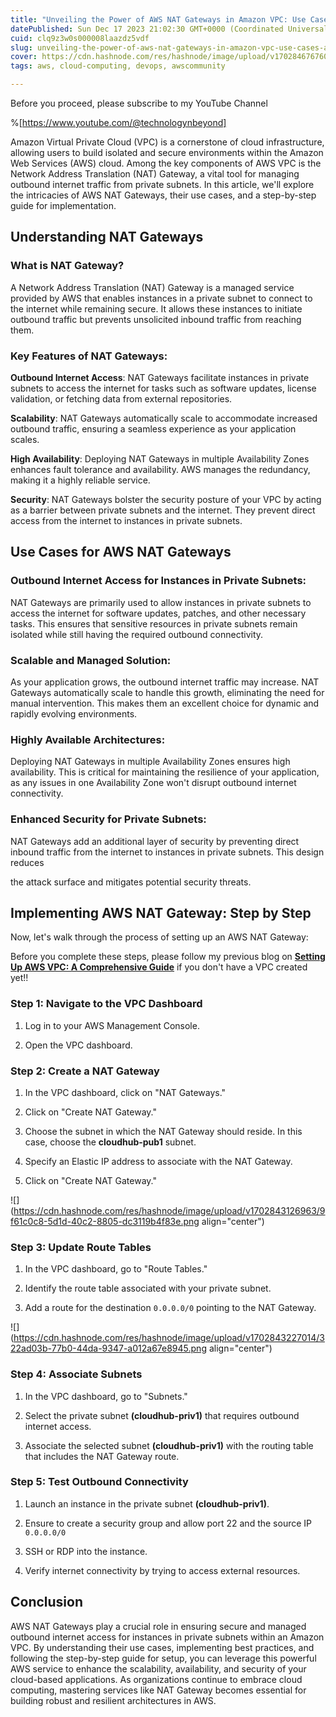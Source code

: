 ```yaml
---
title: "Unveiling the Power of AWS NAT Gateways in Amazon VPC: Use Cases and Implementation Guide"
datePublished: Sun Dec 17 2023 21:02:30 GMT+0000 (Coordinated Universal Time)
cuid: clq9z3w0s000008laazdz5vdf
slug: unveiling-the-power-of-aws-nat-gateways-in-amazon-vpc-use-cases-and-implementation-guide
cover: https://cdn.hashnode.com/res/hashnode/image/upload/v1702846767603/daf2c8dd-c5b4-4ec0-b6de-2320482a68c8.png
tags: aws, cloud-computing, devops, awscommunity

---
```


Before you proceed, please subscribe to my YouTube Channel

%[https://www.youtube.com/@technologynbeyond] 

Amazon Virtual Private Cloud (VPC) is a cornerstone of cloud infrastructure, allowing users to build isolated and secure environments within the Amazon Web Services (AWS) cloud. Among the key components of AWS VPC is the Network Address Translation (NAT) Gateway, a vital tool for managing outbound internet traffic from private subnets. In this article, we'll explore the intricacies of AWS NAT Gateways, their use cases, and a step-by-step guide for implementation.

## **Understanding NAT Gateways**

### **What is NAT Gateway?**

A Network Address Translation (NAT) Gateway is a managed service provided by AWS that enables instances in a private subnet to connect to the internet while remaining secure. It allows these instances to initiate outbound traffic but prevents unsolicited inbound traffic from reaching them.

### **Key Features of NAT Gateways:**

**Outbound Internet Access**: NAT Gateways facilitate instances in private subnets to access the internet for tasks such as software updates, license validation, or fetching data from external repositories.

**Scalability**: NAT Gateways automatically scale to accommodate increased outbound traffic, ensuring a seamless experience as your application scales.

**High Availability**: Deploying NAT Gateways in multiple Availability Zones enhances fault tolerance and availability. AWS manages the redundancy, making it a highly reliable service.

**Security**: NAT Gateways bolster the security posture of your VPC by acting as a barrier between private subnets and the internet. They prevent direct access from the internet to instances in private subnets.

## **Use Cases for AWS NAT Gateways**

### **Outbound Internet Access for Instances in Private Subnets:**

NAT Gateways are primarily used to allow instances in private subnets to access the internet for software updates, patches, and other necessary tasks. This ensures that sensitive resources in private subnets remain isolated while still having the required outbound connectivity.

### **Scalable and Managed Solution:**

As your application grows, the outbound internet traffic may increase. NAT Gateways automatically scale to handle this growth, eliminating the need for manual intervention. This makes them an excellent choice for dynamic and rapidly evolving environments.

### **Highly Available Architectures:**

Deploying NAT Gateways in multiple Availability Zones ensures high availability. This is critical for maintaining the resilience of your application, as any issues in one Availability Zone won't disrupt outbound internet connectivity.

### **Enhanced Security for Private Subnets:**

NAT Gateways add an additional layer of security by preventing direct inbound traffic from the internet to instances in private subnets. This design reduces

the attack surface and mitigates potential security threats.

## **Implementing AWS NAT Gateway: Step by Step**

Now, let's walk through the process of setting up an AWS NAT Gateway:

Before you complete these steps, please follow my previous blog on [**Setting Up AWS VPC: A Comprehensive Guide**](https://lloyd82.hashnode.dev/setting-up-aws-vpc-a-comprehensive-guide) if you don't have a VPC created yet!!

### **Step 1: Navigate to the VPC Dashboard**

1. Log in to your AWS Management Console.
    
2. Open the VPC dashboard.
    

### **Step 2: Create a NAT Gateway**

1. In the VPC dashboard, click on "NAT Gateways."
    
2. Click on "Create NAT Gateway."
    
3. Choose the subnet in which the NAT Gateway should reside. In this case, choose the **cloudhub-pub1** subnet.
    
4. Specify an Elastic IP address to associate with the NAT Gateway.
    
5. Click on "Create NAT Gateway."
    

![](https://cdn.hashnode.com/res/hashnode/image/upload/v1702843126963/9f61c0c8-5d1d-40c2-8805-dc3119b4f83e.png align="center")

### **Step 3: Update Route Tables**

1. In the VPC dashboard, go to "Route Tables."
    
2. Identify the route table associated with your private subnet.
    
3. Add a route for the destination `0.0.0.0/0` pointing to the NAT Gateway.
    

![](https://cdn.hashnode.com/res/hashnode/image/upload/v1702843227014/322ad03b-77b0-44da-9347-a012a67e8945.png align="center")

### **Step 4: Associate Subnets**

1. In the VPC dashboard, go to "Subnets."
    
2. Select the private subnet **(cloudhub-priv1)** that requires outbound internet access.
    
3. Associate the selected subnet **(cloudhub-priv1)** with the routing table that includes the NAT Gateway route.
    

### **Step 5: Test Outbound Connectivity**

1. Launch an instance in the private subnet **(cloudhub-priv1)**.
    
2. Ensure to create a security group and allow port 22 and the source IP `0.0.0.0/0`
    
3. SSH or RDP into the instance.
    
4. Verify internet connectivity by trying to access external resources.
    

## **Conclusion**

AWS NAT Gateways play a crucial role in ensuring secure and managed outbound internet access for instances in private subnets within an Amazon VPC. By understanding their use cases, implementing best practices, and following the step-by-step guide for setup, you can leverage this powerful AWS service to enhance the scalability, availability, and security of your cloud-based applications. As organizations continue to embrace cloud computing, mastering services like NAT Gateway becomes essential for building robust and resilient architectures in AWS.